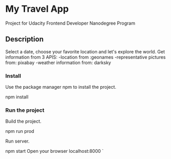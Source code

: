 # My Travel App
Project for Udacity Frontend Developer Nanodegree Program

## Description
Select a date, choose your favorite location and let's explore the world.
Get information from 3 APIS:
    -location from :geonames
    -representative pictures from: pixabay
    -weather information from: darksky

### Install

Use the package manager npm to install the project.

npm install


### Run the project
Build the project.

npm run prod

Run  server.

npm start
Open your browser localhost:8000
`


